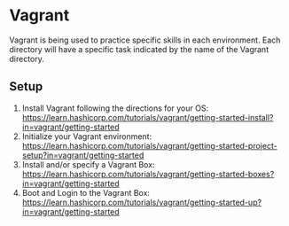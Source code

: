 # Vagrant

Vagrant is being used to practice specific skills in each environment. Each directory will have a specific task indicated by the name of the Vagrant directory.


## Setup

1. Install Vagrant following the directions for your OS: https://learn.hashicorp.com/tutorials/vagrant/getting-started-install?in=vagrant/getting-started
2. Initialize your Vagrant environment: https://learn.hashicorp.com/tutorials/vagrant/getting-started-project-setup?in=vagrant/getting-started
3. Install and/or specify a Vagrant Box: https://learn.hashicorp.com/tutorials/vagrant/getting-started-boxes?in=vagrant/getting-started
4. Boot and Login to the Vagrant Box: https://learn.hashicorp.com/tutorials/vagrant/getting-started-up?in=vagrant/getting-started

